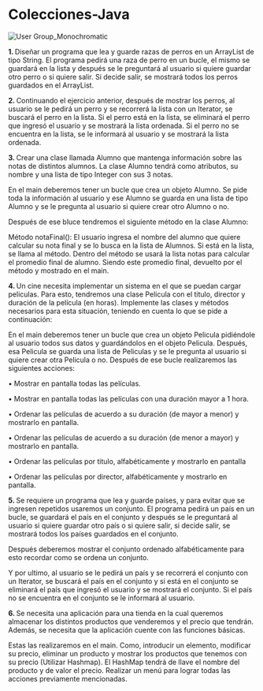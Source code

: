 # Colecciones-Java

![User Group_Monochromatic](https://user-images.githubusercontent.com/64716417/176051455-b6abe64c-c429-44ec-a638-c625e585012d.svg)


<b>1.  </b> Diseñar un programa que lea y guarde razas de perros en un ArrayList de tipo String.
El programa pedirá una raza de perro en un bucle, el mismo se guardará en la lista y
después se le preguntará al usuario si quiere guardar otro perro o si quiere salir. Si
decide salir, se mostrará todos los perros guardados en el ArrayList.

<b>2.  </b>Continuando el ejercicio anterior, después de mostrar los perros, al usuario se le
pedirá un perro y se recorrerá la lista con un Iterator, se buscará el perro en la lista.
Si el perro está en la lista, se eliminará el perro que ingresó el usuario y se mostrará
la lista ordenada. Si el perro no se encuentra en la lista, se le informará al usuario y
se mostrará la lista ordenada.

<b>3.  </b>Crear una clase llamada Alumno que mantenga información sobre las notas de
distintos alumnos. La clase Alumno tendrá como atributos, su nombre y una lista de
tipo Integer con sus 3 notas.

En el main deberemos tener un bucle que crea un objeto Alumno. Se pide toda la
información al usuario y ese Alumno se guarda en una lista de tipo Alumno y se le
pregunta al usuario si quiere crear otro Alumno o no.

Después de ese bluce tendremos el siguiente método en la clase Alumno:

Método notaFinal(): El usuario ingresa el nombre del alumno que quiere calcular su
nota final y se lo busca en la lista de Alumnos. Si está en la lista, se llama al método.
Dentro del método se usará la lista notas para calcular el promedio final de alumno.
Siendo este promedio final, devuelto por el método y mostrado en el main.

<b>4.  </b>Un cine necesita implementar un sistema en el que se puedan cargar peliculas. Para
esto, tendremos una clase Pelicula con el titulo, director y duración de la película (en
horas). Implemente las clases y métodos necesarios para esta situación, teniendo en
cuenta lo que se pide a continuación:

En el main deberemos tener un bucle que crea un objeto Pelicula pidiéndole al
usuario todos sus datos y guardándolos en el objeto Pelicula.
Después, esa Pelicula se guarda una lista de Peliculas y se le pregunta al usuario si
quiere crear otra Pelicula o no.
Después de ese bucle realizaremos las siguientes acciones:

• Mostrar en pantalla todas las películas.

• Mostrar en pantalla todas las películas con una duración mayor a 1 hora.

• Ordenar las películas de acuerdo a su duración (de mayor a menor) y mostrarlo
en pantalla.

• Ordenar las películas de acuerdo a su duración (de menor a mayor) y mostrarlo
en pantalla.

• Ordenar las películas por titulo, alfabéticamente y mostrarlo en pantalla

• Ordenar las películas por director, alfabéticamente y mostrarlo en pantalla.

<b>5.  </b>Se requiere un programa que lea y guarde países, y para evitar que se ingresen
repetidos usaremos un conjunto. El programa pedirá un país en un bucle, se
guardará el país en el conjunto y después se le preguntará al usuario si quiere
guardar otro país o si quiere salir, si decide salir, se mostrará todos los países
guardados en el conjunto.

Después deberemos mostrar el conjunto ordenado alfabéticamente para esto
recordar como se ordena un conjunto.

Y por ultimo, al usuario se le pedirá un país y se recorrerá el conjunto con un Iterator,
se buscará el país en el conjunto y si está en el conjunto se eliminará el país que
ingresó el usuario y se mostrará el conjunto. Si el país no se encuentra en el conjunto
se le informará al usuario.

<b>6.  </b>Se necesita una aplicación para una tienda en la cual queremos almacenar los
distintos productos que venderemos y el precio que tendrán. Además, se necesita
que la aplicación cuente con las funciones básicas.

Estas las realizaremos en el main. Como, introducir un elemento, modificar su precio,
eliminar un producto y mostrar los productos que tenemos con su precio (Utilizar
Hashmap). El HashMap tendrá de llave el nombre del producto y de valor el precio.
Realizar un menú para lograr todas las acciones previamente mencionadas.
